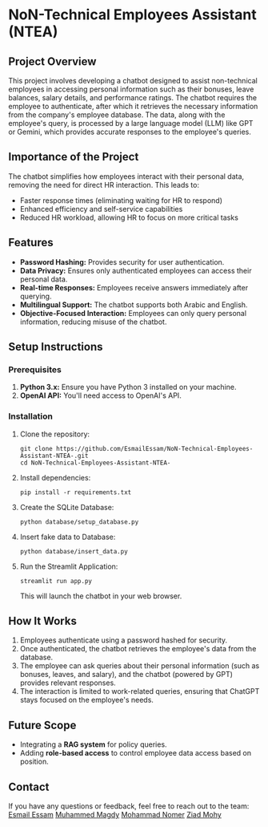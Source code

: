 # NoN-Technical Employees Assistant (NTEA)

## Project Overview
This project involves developing a chatbot designed to assist non-technical employees in accessing personal information such as their bonuses, leave balances, salary details, and performance ratings. The chatbot requires the employee to authenticate, after which it retrieves the necessary information from the company's employee database. The data, along with the employee's query, is processed by a large language model (LLM) like GPT or Gemini, which provides accurate responses to the employee's queries.

## Importance of the Project
The chatbot simplifies how employees interact with their personal data, removing the need for direct HR interaction. This leads to:
- Faster response times (eliminating waiting for HR to respond)
- Enhanced efficiency and self-service capabilities
- Reduced HR workload, allowing HR to focus on more critical tasks

## Features
- **Password Hashing:** Provides security for user authentication.
- **Data Privacy:** Ensures only authenticated employees can access their personal data.
- **Real-time Responses:** Employees receive answers immediately after querying.
- **Multilingual Support:** The chatbot supports both Arabic and English.
- **Objective-Focused Interaction:** Employees can only query personal information, reducing misuse of the chatbot.

## Setup Instructions
### Prerequisites
1. **Python 3.x:** Ensure you have Python 3 installed on your machine.
2. **OpenAI API:** You'll need access to OpenAI's API.

### Installation
1. Clone the repository:
   ```
   git clone https://github.com/EsmailEssam/NoN-Technical-Employees-Assistant-NTEA-.git
   cd NoN-Technical-Employees-Assistant-NTEA-
   ```
2. Install dependencies:
   ```
   pip install -r requirements.txt
   ```
3. Create the SQLite Database:
   ```
   python database/setup_database.py
   ```
4. Insert fake data to Database:
   ```
   python database/insert_data.py
   ```
5. Run the Streamlit Application:
   ```
   streamlit run app.py
   ```
   This will launch the chatbot in your web browser.

## How It Works
1. Employees authenticate using a password hashed for security.
2. Once authenticated, the chatbot retrieves the employee's data from the database.
3. The employee can ask queries about their personal information (such as bonuses, leaves, and salary), and the chatbot (powered by GPT) provides relevant responses.
4. The interaction is limited to work-related queries, ensuring that ChatGPT stays focused on the employee's needs.

## Future Scope
- Integrating a **RAG system** for policy queries.
- Adding **role-based access** to control employee data access based on position.

## Contact
If you have any questions or feedback, feel free to reach out to the team:
[Esmail Essam](https://www.linkedin.com/in/esmail-essam/)
[Muhammed Magdy](https://www.linkedin.com/in/mu-magdy/)
[Mohammad Nomer](https://www.linkedin.com/in/mohammad-nomer/)
[Ziad Mohy](https://www.linkedin.com/in/ziad-mohy-74079b323/)
